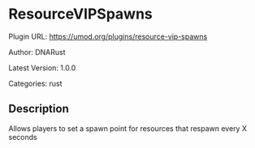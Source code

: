 # ResourceVIPSpawns

Plugin URL: https://umod.org/plugins/resource-vip-spawns

Author: DNARust

Latest Version: 1.0.0

Categories: rust

## Description

Allows players to set a spawn point for resources that respawn every X seconds
